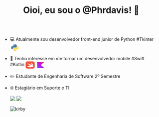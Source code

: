 

<h1 align="center"> Oioi, eu sou o @Phrdavis! 🖖 </h1>

  <br>
  <br> 


- 💻 Atualmente sou desenvolvedor front-end junior de Python #Tkinter <img align="center" alt="Rosa-Python" height="25" width="30" src="https://raw.githubusercontent.com/devicons/devicon/master/icons/python/python-original.svg"> 

- 📲 Tenho interesse em me tornar um desenvolvedor mobile #Swift #Kotlin <img align="center" alt="Rosa-Python" height="25" width="30" src="https://raw.githubusercontent.com/devicons/devicon/master/icons/swift/swift-original.svg">  <img align="center" alt="Rosa-Python" height="25" width="30" src="https://raw.githubusercontent.com/devicons/devicon/master/icons/kotlin/kotlin-original.svg"> 

- ✏️ Estudante de Engenharia de Software 2º Semestre

- 🌐 Estagiário em Suporte e TI
  <br>
  <br>
  <a href="https://www.linkedin.com/in/phrdavis/" alt="Linkedin">
  <img src="https://img.shields.io/badge/-Linkedin-0e76a8?style=for-the-badge&logo=Linkedin&logoColor=white&link=https://www.linkedin.com/in/phrdavis/"></a> <a   href="https://www.instagram.com/davip27/" alt="Instagram">
  <img src="https://img.shields.io/badge/-Instagram-FF1174?style=for-the-badge&logo=instagram&logoColor=white&link=https://www.instagram.com/davip27/"></a>

  ![kirby](https://user-images.githubusercontent.com/105741181/186723128-b800d96a-83b7-416b-82de-1a09904fbdd8.gif)
